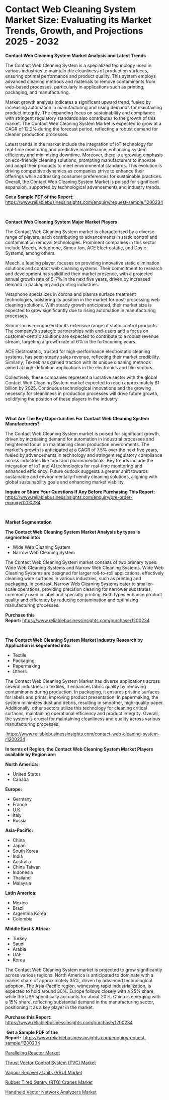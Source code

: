 <p><h1>Contact Web Cleaning System Market Size: Evaluating its Market Trends, Growth, and Projections 2025 - 2032</h1></p><p><strong>Contact Web Cleaning System Market Analysis and Latest Trends</strong></p>
<p><p>The Contact Web Cleaning System is a specialized technology used in various industries to maintain the cleanliness of production surfaces, ensuring optimal performance and product quality. This system employs advanced cleaning methods and materials to remove contaminants from web-based processes, particularly in applications such as printing, packaging, and manufacturing. </p><p>Market growth analysis indicates a significant upward trend, fueled by increasing automation in manufacturing and rising demands for maintaining product integrity. The expanding focus on sustainability and compliance with stringent regulatory standards also contributes to the growth of this market. The Contact Web Cleaning System Market is expected to grow at a CAGR of 12.2% during the forecast period, reflecting a robust demand for cleaner production processes.</p><p>Latest trends in the market include the integration of IoT technology for real-time monitoring and predictive maintenance, enhancing system efficiency and minimizing downtime. Moreover, there is a growing emphasis on eco-friendly cleaning solutions, prompting manufacturers to innovate and adapt their products to meet environmental standards. This evolution is driving competitive dynamics as companies strive to enhance their offerings while addressing consumer preferences for sustainable practices. Overall, the Contact Web Cleaning System Market is poised for significant expansion, supported by technological advancements and industry trends.</p></p>
<p><strong>Get a Sample PDF of the Report:&nbsp;</strong> <a href="https://www.reliablebusinessinsights.com/enquiry/request-sample/1200234?utm_campaign=1113&utm_medium=2&utm_source=Github&utm_content=ia&utm_term=24022025&utm_id=contact-web-cleaning-system">https://www.reliablebusinessinsights.com/enquiry/request-sample/1200234</a></p>
<p>&nbsp;</p>
<p><strong>Contact Web Cleaning System Major Market Players</strong></p>
<p><p>The Contact Web Cleaning System market is characterized by a diverse range of players, each contributing to advancements in static control and contamination removal technologies. Prominent companies in this sector include Meech, Vetaphone, Simco-Ion, ACE Electrostatic, and Doyle Systems, among others.</p><p>Meech, a leading player, focuses on providing innovative static elimination solutions and contact web cleaning systems. Their commitment to research and development has solidified their market presence, with a projected annual growth rate of 5-7% in the next five years, driven by increased demand in packaging and printing industries.</p><p>Vetaphone specializes in corona and plasma surface treatment technologies, bolstering its position in the market for post-processing web cleaning solutions. With steady growth anticipated, their market size is expected to grow significantly due to rising automation in manufacturing processes.</p><p>Simco-Ion is recognized for its extensive range of static control products. The company’s strategic partnerships with end-users and a focus on customer-centric solutions are expected to contribute to a robust revenue stream, targeting a growth rate of 6% in the forthcoming years.</p><p>ACE Electrostatic, trusted for high-performance electrostatic cleaning systems, has seen steady sales revenue, reflecting their market credibility. Similarly, Teknek has gained traction with its unique cleaning methods aimed at high-definition applications in the electronics and film sectors.</p><p>Collectively, these companies represent a lucrative sector with the global Contact Web Cleaning System market expected to reach approximately $1 billion by 2025. Continuous technological innovations and the growing necessity for cleanliness in production processes will drive future growth, solidifying the position of these players in the industry.</p></p>
<p>&nbsp;</p>
<p><strong>What Are The Key Opportunities For Contact Web Cleaning System Manufacturers?</strong></p>
<p><p>The Contact Web Cleaning System market is poised for significant growth, driven by increasing demand for automation in industrial processes and heightened focus on maintaining clean production environments. The market's growth is anticipated at a CAGR of 7.5% over the next five years, fueled by advancements in technology and stringent regulatory compliance across industries like food and pharmaceuticals. Key trends include the integration of IoT and AI technologies for real-time monitoring and enhanced efficiency. Future outlook suggests a greater shift towards sustainable and environmentally-friendly cleaning solutions, aligning with global sustainability goals and enhancing market viability.</p></p>
<p><strong>Inquire or Share Your Questions If Any Before Purchasing This Report:</strong> <a href="https://www.reliablebusinessinsights.com/enquiry/pre-order-enquiry/1200234?utm_campaign=1113&utm_medium=2&utm_source=Github&utm_content=ia&utm_term=24022025&utm_id=contact-web-cleaning-system">https://www.reliablebusinessinsights.com/enquiry/pre-order-enquiry/1200234</a></p>
<p>&nbsp;</p>
<p><strong>Market Segmentation</strong></p>
<p><strong>The Contact Web Cleaning System Market Analysis by types is segmented into:</strong></p>
<p><ul><li>Wide Web Cleaning System</li><li>Narrow Web Cleaning System</li></ul></p>
<p><p>The Contact Web Cleaning System market consists of two primary types: Wide Web Cleaning Systems and Narrow Web Cleaning Systems. Wide Web Cleaning Systems are designed for larger roll-to-roll applications, effectively cleaning wide surfaces in various industries, such as printing and packaging. In contrast, Narrow Web Cleaning Systems cater to smaller-scale operations, providing precision cleaning for narrower substrates, commonly used in label and specialty printing. Both types enhance product quality and efficiency by reducing contamination and optimizing manufacturing processes.</p></p>
<p><strong>Purchase this Report:&nbsp;</strong><a href="https://www.reliablebusinessinsights.com/purchase/1200234?utm_campaign=1113&utm_medium=2&utm_source=Github&utm_content=ia&utm_term=24022025&utm_id=contact-web-cleaning-system">https://www.reliablebusinessinsights.com/purchase/1200234</a></p>
<p>&nbsp;</p>
<p><strong>The Contact Web Cleaning System Market Industry Research by Application is segmented into:</strong></p>
<p><ul><li>Textile</li><li>Packaging</li><li>Papermaking</li><li>Others</li></ul></p>
<p><p>The Contact Web Cleaning System Market has diverse applications across several industries. In textiles, it enhances fabric quality by removing contaminants during production. In packaging, it ensures pristine surfaces for labels and prints, improving product presentation. In papermaking, the system minimizes dust and debris, resulting in smoother, high-quality paper. Additionally, other sectors utilize this technology for cleaning critical surfaces, maintaining operational efficiency and product integrity. Overall, the system is crucial for maintaining cleanliness and quality across various manufacturing processes.</p></p>
<p><a href="https://www.reliablebusinessinsights.com/contact-web-cleaning-system-r1200234?utm_campaign=1113&utm_medium=2&utm_source=Github&utm_content=ia&utm_term=24022025&utm_id=contact-web-cleaning-system">&nbsp;https://www.reliablebusinessinsights.com/contact-web-cleaning-system-r1200234</a></p>
<p><strong>In terms of Region, the Contact Web Cleaning System Market Players available by Region are:</strong></p>
<p>
    <p> <strong> North America: </strong>
        <ul>
            <li>United States</li>
            <li>Canada</li>
        </ul>
        </p> 
    <p> <strong> Europe: </strong>
        <ul>
            <li>Germany</li>
            <li>France</li>
            <li>U.K.</li>
            <li>Italy</li>
            <li>Russia</li>
        </ul>
        </p> 
    <p> <strong> Asia-Pacific: </strong>
        <ul>
            <li>China</li>
            <li>Japan</li>
            <li>South Korea</li>
            <li>India</li>
            <li>Australia</li>
            <li>China Taiwan</li>
            <li>Indonesia</li>
            <li>Thailand</li>
            <li>Malaysia</li>
        </ul>
        </p> 
    <p> <strong> Latin America: </strong>
        <ul>
            <li>Mexico</li>
            <li>Brazil</li>
            <li>Argentina Korea</li>
            <li>Colombia</li>
        </ul>
        </p> 
    <p> <strong> Middle East & Africa: </strong>
        <ul>
            <li>Turkey</li>
            <li>Saudi</li>
            <li>Arabia</li>
            <li>UAE</li>
            <li>Korea</li>
        </ul>
    </p>
    </p>
<p><p>The Contact Web Cleaning System market is projected to grow significantly across various regions. North America is anticipated to dominate with a market share of approximately 35%, driven by advanced technological adoption. The Asia-Pacific region, witnessing rapid industrialization, is expected to hold around 30%. Europe follows closely with a 25% share, while the USA specifically accounts for about 20%. China is emerging with a 15% share, reflecting substantial demand in the manufacturing sector, positioning it as a key player in the market.</p></p>
<p><strong>Purchase this Report: </strong><a href="https://www.reliablebusinessinsights.com/purchase/1200234?utm_campaign=1113&utm_medium=2&utm_source=Github&utm_content=ia&utm_term=24022025&utm_id=contact-web-cleaning-system">https://www.reliablebusinessinsights.com/purchase/1200234</a></p>
<p>&nbsp;<strong>Get a Sample PDF of the Report:&nbsp;&nbsp;</strong><a href="https://www.reliablebusinessinsights.com/enquiry/request-sample/1200234?utm_campaign=1113&utm_medium=2&utm_source=Github&utm_content=ia&utm_term=24022025&utm_id=contact-web-cleaning-system">https://www.reliablebusinessinsights.com/enquiry/request-sample/1200234</a></p>
<p><strong></strong></p>
<p><p><a href="https://github.com/styeslobann2/Market-Research-Report-List-1/blob/main/paralleling-reactor-market.md?utm_campaign=1113&utm_medium=2&utm_source=Github&utm_content=ia&utm_term=24022025&utm_id=contact-web-cleaning-system">Paralleling Reactor Market</a></p><p><a href="https://github.com/danyraelrwsh/Market-Research-Report-List-1/blob/main/thrust-vector-control-system-tvc-market.md?utm_campaign=1113&utm_medium=2&utm_source=Github&utm_content=ia&utm_term=24022025&utm_id=contact-web-cleaning-system">Thrust Vector Control System (TVC) Market</a></p><p><a href="https://github.com/popoialraih3/Market-Research-Report-List-1/blob/main/vapour-recovery-units-vru-market.md?utm_campaign=1113&utm_medium=2&utm_source=Github&utm_content=ia&utm_term=24022025&utm_id=contact-web-cleaning-system">Vapour Recovery Units (VRU) Market</a></p><p><a href="https://github.com/sanokdagada01/Market-Research-Report-List-1/blob/main/rubber-tired-gantry-rtg-cranes-market.md?utm_campaign=1113&utm_medium=2&utm_source=Github&utm_content=ia&utm_term=24022025&utm_id=contact-web-cleaning-system">Rubber Tired Gantry (RTG) Cranes Market</a></p><p><a href="https://github.com/haajipauget/Market-Research-Report-List-1/blob/main/handheld-vector-network-analyzers-market.md?utm_campaign=1113&utm_medium=2&utm_source=Github&utm_content=ia&utm_term=24022025&utm_id=contact-web-cleaning-system">Handheld Vector Network Analyzers Market</a></p></p>